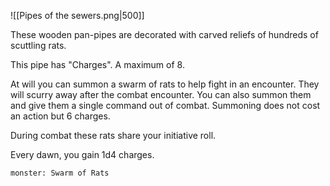 ![[Pipes of the sewers.png|500]]

These wooden pan-pipes are decorated with carved reliefs of hundreds of scuttling rats.

This pipe has "Charges". A maximum of 8. 

At will you can summon a swarm of rats to help fight in an encounter. They will scurry away after the combat encounter. 
You can also summon them and give them a single command out of combat. 
Summoning does not cost an action but 6 charges. 

During combat these rats share your initiative roll. 

Every dawn, you gain 1d4 charges. 


```statblock
monster: Swarm of Rats
```

